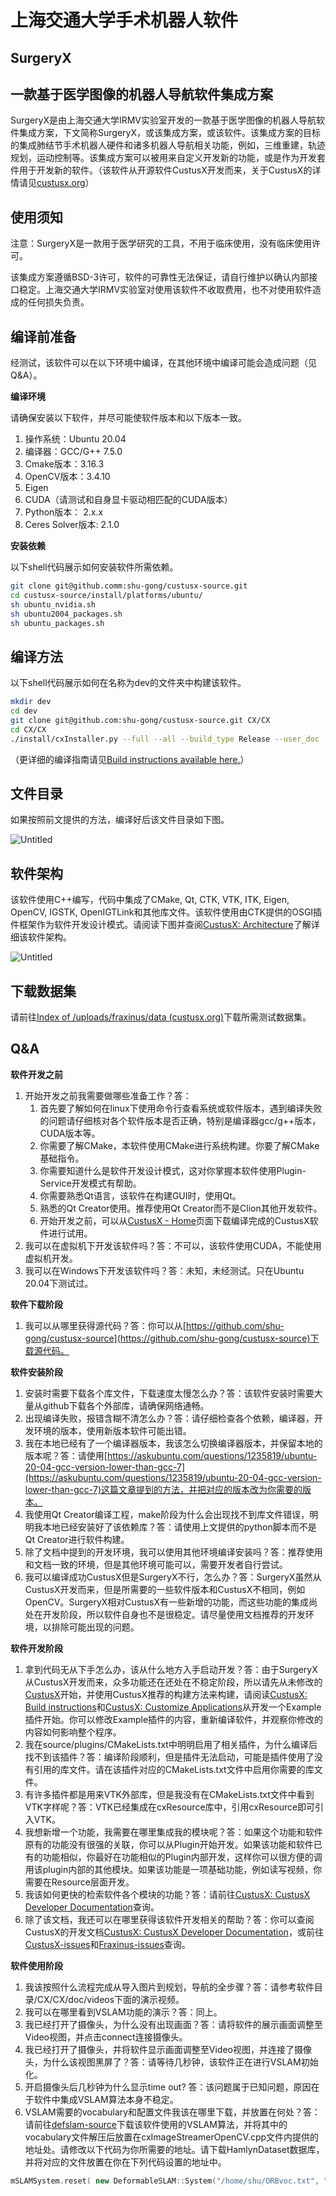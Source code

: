 # 上海交通大学手术机器人软件

## SurgeryX

## 一款基于医学图像的机器人导航软件集成方案

SurgeryX是由上海交通大学IRMV实验室开发的一款基于医学图像的机器人导航软件集成方案，下文简称SurgeryX，或该集成方案，或该软件。该集成方案的目标的集成肺结节手术机器人硬件和诸多机器人导航相关功能，例如，三维重建，轨迹规划，运动控制等。该集成方案可以被用来自定义开发新的功能，或是作为开发套件用于开发新的软件。（该软件从开源软件CustusX开发而来，关于CustusX的详情请见[custusx.org](http://custusx.org/)）

## 使用须知

注意：SurgeryX是一款用于医学研究的工具，不用于临床使用，没有临床使用许可。

该集成方案遵循BSD-3许可，软件的可靠性无法保证，请自行维护以确认内部接口稳定。上海交通大学IRMV实验室对使用该软件不收取费用，也不对使用软件造成的任何损失负责。

## 编译前准备

经测试，该软件可以在以下环境中编译，在其他环境中编译可能会造成问题（见Q&A）。

**编译环境**

请确保安装以下软件，并尽可能使软件版本和以下版本一致。

1. 操作系统：Ubuntu 20.04 
2. 编译器：GCC/G++ 7.5.0
3. Cmake版本：3.16.3
4. OpenCV版本：3.4.10
5. Eigen
6. CUDA（请测试和自身显卡驱动相匹配的CUDA版本）
7. Python版本： 2.x.x 
8. Ceres Solver版本: 2.1.0 

**安装依赖**

以下shell代码展示如何安装软件所需依赖。

```bash
git clone git@github.comm:shu-gong/custusx-source.git
cd custusx-source/install/platforms/ubuntu/
sh ubuntu_nvidia.sh
sh ubuntu2004_packages.sh
sh ubuntu_packages.sh
```

## **编译方法**

以下shell代码展示如何在名称为dev的文件夹中构建该软件。

```bash
mkdir dev
cd dev
git clone git@github.com:shu-gong/custusx-source.git CX/CX
cd CX/CX
./install/cxInstaller.py --full --all --build_type Release --user_doc
```

（更详细的编译指南请见[Build instructions available here.](http://custusx.org/uploads/developer_doc/nightly/build_instructions.html)）

## 文件目录

如果按照前文提供的方法，编译好后该文件目录如下图。

![Untitled](./doc/images/architecture/dir.png)

## 软件架构

该软件使用C++编写，代码中集成了CMake, Qt, CTK, VTK, ITK, Eigen, OpenCV, IGSTK, OpenIGTLink和其他库文件。该软件使用由CTK提供的OSGI插件框架作为软件开发设计模式。请阅读下图并查阅[CustusX: Architecture](https://www.custusx.org/uploads/developer_doc/nightly/architecture.html)了解详细该软件架构。

![Untitled](./doc/images/architecture/arch.png)

## 下载数据集

请前往[Index of /uploads/fraxinus/data (custusx.org)](https://www.custusx.org/uploads/fraxinus/data/)下载所需测试数据集。

## Q&A

**软件开发之前**

1. 开始开发之前我需要做哪些准备工作？答：
   1. 首先要了解如何在linux下使用命令行查看系统或软件版本，遇到编译失败的问题请仔细核对各个软件版本是否正确，特别是编译器gcc/g++版本，CUDA版本等。
   2. 你需要了解CMake，本软件使用CMake进行系统构建。你要了解CMake基础指令。
   3. 你需要知道什么是软件开发设计模式，这对你掌握本软件使用Plugin-Service开发模式有帮助。
   4. 你需要熟悉Qt语言，该软件在构建GUI时，使用Qt。
   5. 熟悉的Qt Creator使用。推荐使用Qt Creator而不是Clion其他开发软件。
   6. 开始开发之前，可以从[CustusX - Home](https://www.custusx.org/)页面下载编译完成的CustusX软件进行试用。
2. 我可以在虚拟机下开发该软件吗？答：不可以，该软件使用CUDA，不能使用虚拟机开发。
3. 我可以在Windows下开发该软件吗？答：未知，未经测试。只在Ubuntu 20.04下测试过。

**软件下载阶段**

1. 我可以从哪里获得源代码？答：你可以从[https://github.com/shu-gong/custusx-source](https://github.com/shu-gong/custusx-source)下载源代码。

**软件安装阶段**

1. 安装时需要下载各个库文件，下载速度太慢怎么办？答：该软件安装时需要大量从github下载各个外部库，请确保网络通畅。
2. 出现编译失败，报错含糊不清怎么办？答：请仔细检查各个依赖，编译器，开发环境的版本，使用新版本软件可能出错。
3. 我在本地已经有了一个编译器版本，我该怎么切换编译器版本，并保留本地的版本呢？答：请使用[https://askubuntu.com/questions/1235819/ubuntu-20-04-gcc-version-lower-than-gcc-7](https://askubuntu.com/questions/1235819/ubuntu-20-04-gcc-version-lower-than-gcc-7)这篇文章提到的方法，并把对应的版本改为你需要的版本。
4. 我使用Qt Creator编译工程，make阶段为什么会出现找不到库文件错误，明明我本地已经安装好了该依赖库？答：请使用上文提供的python脚本而不是Qt Creator进行软件构建。
5. 除了文档中提到的开发环境，我可以使用其他环境编译安装吗？答：推荐使用和文档一致的环境，但是其他环境可能可以，需要开发者自行尝试。
6. 我可以编译成功CustusX但是SurgeryX不行，怎么办？答：SurgeryX虽然从CustusX开发而来，但是所需要的一些软件版本和CustusX不相同，例如OpenCV。SurgeryX相对CustusX有一些新增的功能，而这些功能的集成尚处在开发阶段，所以软件自身也不是很稳定。请尽量使用文档推荐的开发环境，以排除可能出现的问题。

**软件开发阶段**

1. 拿到代码无从下手怎么办，该从什么地方入手启动开发？答：由于SurgeryX从CustusX开发而来，众多功能还在还处在不稳定阶段，所以请先从未修改的[CustusX](https://github.com/SINTEFMedtek/CustusX)开始，并使用CustusX推荐的构建方法来构建，请阅读[CustusX: Build instructions](https://www.custusx.org/uploads/developer_doc/nightly/build_instructions.html)和[CustusX: Customize Applications](https://www.custusx.org/uploads/developer_doc/nightly/customize_applications.html)从开发一个Example插件开始。你可以修改Example插件的内容，重新编译软件，并观察你修改的内容如何影响整个程序。
2. 我在source/plugins/CMakeLists.txt中明明启用了相关插件，为什么编译后找不到该插件？答：编译阶段顺利，但是插件无法启动，可能是插件使用了没有引用的库文件。请在该插件对应的CMakeLists.txt文件中启用你需要的库文件。
3. 有许多插件都是用来VTK外部库，但是我没有在CMakeLists.txt文件中看到VTK字样呢？答：VTK已经集成在cxResource库中，引用cxResource即可引入VTK。
4. 我想新增一个功能，我需要在哪里集成我的模块呢？答：如果这个功能和软件原有的功能没有很强的关联，你可以从Plugin开始开发。如果该功能和软件已有的功能相似，你最好在功能相似的Plugin内部开发，这样你可以很方便的调用该plugin内部的其他模块。如果该功能是一项基础功能，例如读写视频，你需要在Resource层面开发。
5. 我该如何更快的检索软件各个模块的功能？答：请前往[CustusX: CustusX Developer Documentation](https://www.custusx.org/uploads/developer_doc/nightly/)查询。
6. 除了该文档，我还可以在哪里获得该软件开发相关的帮助？答：你可以查阅CustusX的开发文档[CustusX: CustusX Developer Documentation](https://www.custusx.org/uploads/developer_doc/nightly/)，或前往[CustusX-issues](https://github.com/SINTEFMedtek/CustusX/issues)和[Fraxinus-issues](https://github.com/SINTEFMedtek/Fraxinus/issues)查询。

**软件使用阶段**

1. 我该按照什么流程完成从导入图片到规划，导航的全步骤？答：请参考软件目录/CX/CX/doc/videos下面的演示视频。
2. 我可以在哪里看到VSLAM功能的演示？答：同上。
3. 我已经打开了摄像头，为什么没有出现画面？答：请将软件的展示画面调整至Video视图，并点击connect连接摄像头。
4. 我已经打开了摄像头，并将软件显示画面调整至Video视图，并连接了摄像头，为什么该视图黑屏了？答：请等待几秒钟，该软件正在进行VSLAM初始化。
5. 开启摄像头后几秒钟为什么显示time out? 答：该问题属于已知问题，原因在于软件中集成VSLAM算法本身不稳定。
6. VSLAM需要的vocabulary和配置文件我该在哪里下载，并放置在何处？答：请前往[defslam-source](https://github.com/shu-gong/defslam-source)下载该软件使用的VSLAM算法，并将其中的vocabulary文件解压后放置在cxImageStreamerOpenCV.cpp文件内提供的地址处。请修改以下代码为你所需要的地址。请下载HamlynDataset数据库，并将对应的文件放置在你在下列代码设置的地址中。

```cpp
mSLAMSystem.reset( new DeformableSLAM::System("/home/shu/ORBvoc.txt", "/home/shu/HamlynDatasetShort/f7phantom/hamlyn.yaml", true));
```
